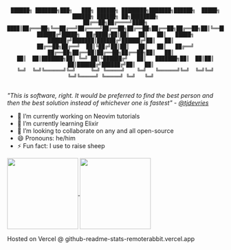 <div align="center">

```

██████╗ ███████╗███╗   ███╗ ██████╗ ████████╗███████╗██████╗  █████╗ ██████╗ ██████╗ ██╗████████╗
██╔══██╗██╔════╝████╗ ████║██╔═══██╗╚══██╔══╝██╔════╝██╔══██╗██╔══██╗██╔══██╗██╔══██╗██║╚══██╔══╝
██████╔╝█████╗  ██╔████╔██║██║   ██║   ██║   █████╗  ██████╔╝███████║██████╔╝██████╔╝██║   ██║   
██╔══██╗██╔══╝  ██║╚██╔╝██║██║   ██║   ██║   ██╔══╝  ██╔══██╗██╔══██║██╔══██╗██╔══██╗██║   ██║   
██║  ██║███████╗██║ ╚═╝ ██║╚██████╔╝   ██║   ███████╗██║  ██║██║  ██║██████╔╝██████╔╝██║   ██║   
╚═╝  ╚═╝╚══════╝╚═╝     ╚═╝ ╚═════╝    ╚═╝   ╚══════╝╚═╝  ╚═╝╚═╝  ╚═╝╚═════╝ ╚═════╝ ╚═╝   ╚═╝   
                                                                                                                               
```

</div>

_"This is software, right. It would be preferred to find the best person and then the best solution instead of whichever one is fastest" - [@tjdevries](https://github.com/tjdevries)_

- 🔭 I’m currently working on Neovim tutorials
- 🌱 I’m currently learning Elixir
- 👯 I’m looking to collaborate on any and all open-source
- 😄 Pronouns: he/him
- ⚡ Fun fact: I use to raise sheep

<a href="https://github.com/anuraghazra/github-readme-stats">
  <img height=165 align="center" src="https://github-readme-stats-remoterabbit.vercel.app/api?username=remoterabbit&show_icons=true&theme=transparent" />
</a>
<a href="https://github.com/anuraghazra/convoychat">
  <img height=165 align="center" src="https://github-readme-stats-remoterabbit.vercel.app/api/wakatime?username=remoterabbit&layout=compact&langs_count=8&card_width=200" />
</a>

Hosted on Vercel @ github-readme-stats-remoterabbit.vercel.app

